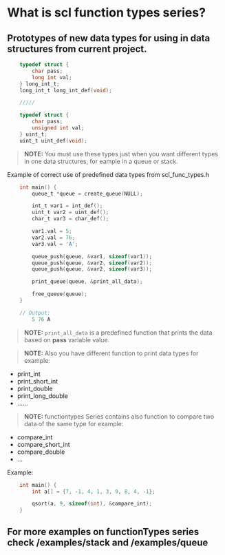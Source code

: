 # What is scl function types series?

## Prototypes of new data types for using in data structures from current project.

```C
    typedef struct {
        char pass;
        long int val;
    } long_int_t;
    long_int_t long_int_def(void);

    /////

    typedef struct {
        char pass;
        unsigned int val;
    } uint_t;
    uint_t uint_def(void);
```

>**NOTE:** You must use these types just when you want different types in one data structures, for eample in a queue or stack.

Example of correct use of predefined data types from scl_func_types.h

```C
    int main() {
        queue_t *queue = create_queue(NULL);

        int_t var1 = int_def();
        uint_t var2 = uint_def();
        char_t var3 = char_def();

        var1.val = 5;
        var2.val = 76;
        var3.val = 'A';

        queue_push(queue, &var1, sizeof(var1));
        queue_push(queue, &var2, sizeof(var2));
        queue_push(queue, &var2, sizeof(var3));

        print_queue(queue, &print_all_data);

        free_queue(queue);
    }

    // Output:
        5 76 A
```

>**NOTE:** `print_all_data` is a predefined function that prints the data based on **pass** variable value.

>**NOTE:** Also you have different function to print data types for example:

* print_int
* print_short_int
* print_double
* print_long_double
* ......

>**NOTE:** functiontypes Series contains also function to compare two data of the same type for example:

* compare_int
* compare_short_int
* compare_double
* ...

Example:

```C
    int main() {
        int a[] = {7, -1, 4, 1, 3, 9, 8, 4, -1};

        qsort(a, 9, sizeof(int), &compare_int);
    }
```

## For more examples on functionTypes series check /examples/stack and /examples/queue
